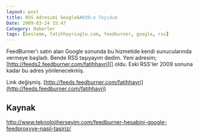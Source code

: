 ```yaml
---
layout: post
title: RSS Adresimi Google&#039;a Taşıdım
Date: 2009-03-24 15:47
Category: Haberler
tags: [besleme, fatihhayrioglu.com, feedburner, google, rss]
---
```


FeedBurner'ı satın alan Google sonunda bu hizmetide kendi sunucularında
vermeye başladı. Bende RSS taşıyayım dedim. Yeni adresim;
[http://feeds2.feedburner.com/fatihhayri][] oldu. Eski RSS'ler 2009
sonuna kadar bu adres yönlenecekmiş. 

Link değişmiş. [http://feeds.feedburner.com/fatihhayri](http://feeds.feedburner.com/fatihhayri)

## Kaynak

http://www.teknolojiherseyim.com/feedburner-hesabini-google-feedproxyye-nasil-tasiriz/


  [http://feeds2.feedburner.com/fatihhayri]: http://feeds2.feedburner.com/fatihhayri
